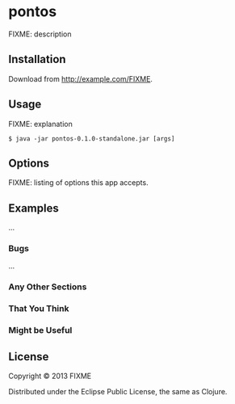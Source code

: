 # pontos

FIXME: description

## Installation

Download from http://example.com/FIXME.

## Usage

FIXME: explanation

    $ java -jar pontos-0.1.0-standalone.jar [args]

## Options

FIXME: listing of options this app accepts.

## Examples

...

### Bugs

...

### Any Other Sections
### That You Think
### Might be Useful

## License

Copyright © 2013 FIXME

Distributed under the Eclipse Public License, the same as Clojure.
